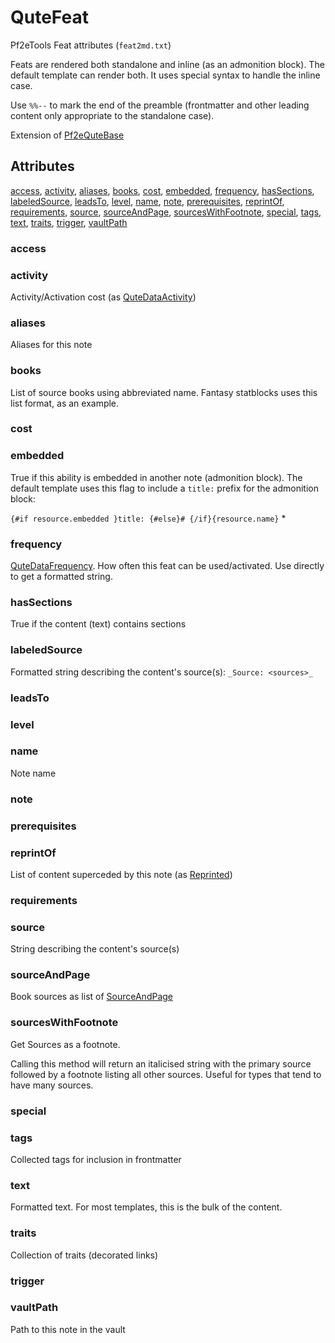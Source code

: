 # QuteFeat

Pf2eTools Feat attributes (`feat2md.txt`)

Feats are rendered both standalone and inline (as an admonition block).
The default template can render both.
It uses special syntax to handle the inline case.

Use `%%--` to mark the end of the preamble (frontmatter and
other leading content only appropriate to the standalone case).

Extension of [Pf2eQuteBase](Pf2eQuteBase.md)

## Attributes

[access](#access), [activity](#activity), [aliases](#aliases), [books](#books), [cost](#cost), [embedded](#embedded), [frequency](#frequency), [hasSections](#hassections), [labeledSource](#labeledsource), [leadsTo](#leadsto), [level](#level), [name](#name), [note](#note), [prerequisites](#prerequisites), [reprintOf](#reprintof), [requirements](#requirements), [source](#source), [sourceAndPage](#sourceandpage), [sourcesWithFootnote](#sourceswithfootnote), [special](#special), [tags](#tags), [text](#text), [traits](#traits), [trigger](#trigger), [vaultPath](#vaultpath)

### access


### activity

Activity/Activation cost (as [QuteDataActivity](QuteDataActivity.md))

### aliases

Aliases for this note

### books

List of source books using abbreviated name. Fantasy statblocks uses this list format, as an example.

### cost


### embedded

True if this ability is embedded in another note (admonition block).
The default template uses this flag to include a `title:` prefix for the admonition block:  

`{#if resource.embedded }title: {#else}# {/if}{resource.name}` *

### frequency

[QuteDataFrequency](QuteDataFrequency.md).
How often this feat can be used/activated. Use directly to get a formatted string.

### hasSections

True if the content (text) contains sections

### labeledSource

Formatted string describing the content's source(s): `_Source: <sources>_`

### leadsTo


### level


### name

Note name

### note


### prerequisites


### reprintOf

List of content superceded by this note (as [Reprinted](../Reprinted.md))

### requirements


### source

String describing the content's source(s)

### sourceAndPage

Book sources as list of [SourceAndPage](../SourceAndPage.md)

### sourcesWithFootnote

Get Sources as a footnote.

Calling this method will return an italicised string with the primary source
followed by a footnote listing all other sources. Useful for types
that tend to have many sources.

### special


### tags

Collected tags for inclusion in frontmatter

### text

Formatted text. For most templates, this is the bulk of the content.

### traits

Collection of traits (decorated links)

### trigger


### vaultPath

Path to this note in the vault
